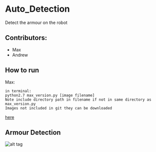 # Auto_Detection
Detect the armour on the robot

## Contributors:
- Max
- Andrew

## How to run
Max:
    
    in terminal:
    python2.7 max_version.py [image filename]
    Note include directory path in filename if not in same directory as max_version.py
    Images not included in git they can be downloaded 
   [here](https://drive.google.com/open?id=1IA7bzzuC2wA8csdnCmIERRgIqvX2IPwp)
    

## Armour Detection
![alt tag](https://github.com/mmcevoy93/Screen-Shots/blob/master/AUTO_DETECTION_SAMPLE.png "Sample Input and Output")
